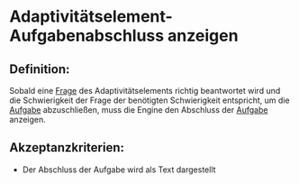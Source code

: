 # Adaptivitätselement-Aufgabenabschluss anzeigen


## Definition:

Sobald eine [Frage](Adaptivitätsfrage-GE.md) des Adaptivitätselements richtig beantwortet wird und die Schwierigkeit der Frage der benötigten
Schwierigkeit entspricht, um die [Aufgabe](Adaptivitätsaufgabe-GE.md) abzuschließen, muss die Engine den Abschluss der [Aufgabe](Adaptivitätsaufgabe-GE.md) anzeigen.

## Akzeptanzkriterien:

- Der Abschluss der Aufgabe wird als Text dargestellt